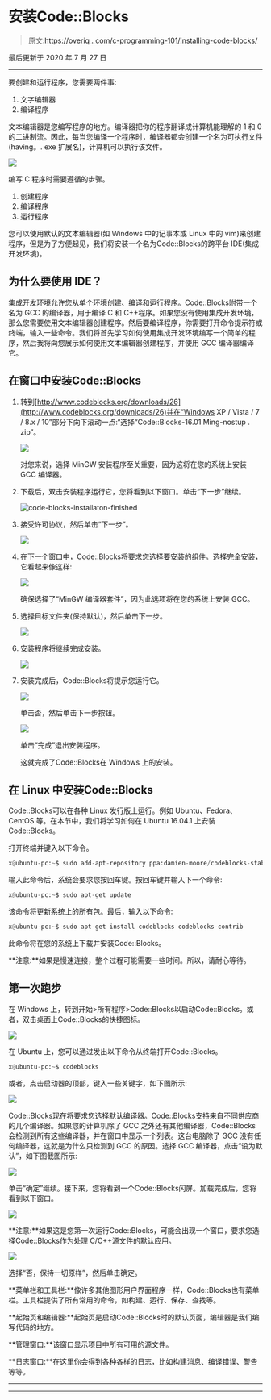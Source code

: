 # 安装Code::Blocks

> 原文:[https://overiq . com/c-programming-101/installing-code-blocks/](https://overiq.com/c-programming-101/installing-code-blocks/)

最后更新于 2020 年 7 月 27 日

* * *

要创建和运行程序，您需要两件事:

1.  文字编辑器
2.  编译程序

文本编辑器是您编写程序的地方。编译器把你的程序翻译成计算机能理解的 1 和 0 的二进制流。因此，每当您编译一个程序时，编译器都会创建一个名为可执行文件(having。. exe 扩展名)，计算机可以执行该文件。

![](img/aed45ad6bbc24a151603f0d8c729f260.png)

编写 C 程序时需要遵循的步骤。

1.  创建程序
2.  编译程序
3.  运行程序

您可以使用默认的文本编辑器(如 Windows 中的记事本或 Linux 中的 vim)来创建程序，但是为了方便起见，我们将安装一个名为Code::Blocks的跨平台 IDE(集成开发环境)。

## 为什么要使用 IDE？

集成开发环境允许您从单个环境创建、编译和运行程序。Code::Blocks附带一个名为 GCC 的编译器，用于编译 C 和 C++程序。如果您没有使用集成开发环境，那么您需要使用文本编辑器创建程序。然后要编译程序，你需要打开命令提示符或终端，输入一些命令。我们将首先学习如何使用集成开发环境编写一个简单的程序，然后我将向您展示如何使用文本编辑器创建程序，并使用 GCC 编译器编译它。

## 在窗口中安装Code::Blocks

1.  转到[http://www.codeblocks.org/downloads/26](http://www.codeblocks.org/downloads/26)并在“Windows XP / Vista / 7 / 8.x / 10”部分下向下滚动一点:“选择“Code::Blocks-16.01 Ming-nostup . zip”。

    ![](img/497d95f795fa04b8fb52b055c12cf53f.png)

    对您来说，选择 MinGW 安装程序至关重要，因为这将在您的系统上安装 GCC 编译器。

2.  下载后，双击安装程序运行它，您将看到以下窗口。单击“下一步”继续。

    ![code-blocks-installaton-finished](img/5508c2f6dc7c8bf3d477c9e54b592e56.png "Dust in the wind")

3.  接受许可协议，然后单击“下一步”。

    ![](img/ddaf6db82d2c89f1a39ac2ffb1870207.png)

4.  在下一个窗口中，Code::Blocks将要求您选择要安装的组件。选择完全安装，它看起来像这样:

    ![](img/1f2463ff850a5ae0e104218108464cbb.png)

    确保选择了“MinGW 编译器套件”，因为此选项将在您的系统上安装 GCC。

5.  选择目标文件夹(保持默认)，然后单击下一步。

    ![](img/3c00245997fc9911e3da35e2ff09efa1.png)

6.  安装程序将继续完成安装。

    ![](img/a6f4450a0da7587a1336fb54b54c0d34.png)

7.  安装完成后，Code::Blocks将提示您运行它。

    ![](img/2a67283caa57bb164906dfa81567f886.png)

    单击否，然后单击下一步按钮。

    ![](img/9775573e22f04958861f23e92a4e91b6.png)

    单击“完成”退出安装程序。

    这就完成了Code::Blocks在 Windows 上的安装。

## 在 Linux 中安装Code::Blocks

Code::Blocks可以在各种 Linux 发行版上运行。例如 Ubuntu、Fedora、CentOS 等。在本节中，我们将学习如何在 Ubuntu 16.04.1 上安装Code::Blocks。

打开终端并键入以下命令。

```py
x@ubuntu-pc:~$ sudo add-apt-repository ppa:damien-moore/codeblocks-stable

```

输入此命令后，系统会要求您按回车键。按回车键并输入下一个命令:

```py
x@ubuntu-pc:~$ sudo apt-get update

```

该命令将更新系统上的所有包。最后，输入以下命令:

```py
x@ubuntu-pc:~$ sudo apt-get install codeblocks codeblocks-contrib

```

此命令将在您的系统上下载并安装Code::Blocks。

**注意:**如果是慢速连接，整个过程可能需要一些时间。所以，请耐心等待。

## 第一次跑步

在 Windows 上，转到开始>所有程序>Code::Blocks以启动Code::Blocks。或者，双击桌面上Code::Blocks的快捷图标。

![](img/6afa20bf12b0470446f7eebb55b3f1ea.png)

在 Ubuntu 上，您可以通过发出以下命令从终端打开Code::Blocks。

```py
x@ubuntu-pc:~$ codeblocks

```

或者，点击启动器的顶部，键入一些关键字，如下图所示:

![](img/67488d34dbb129b801333a1e47f116a4.png)

Code::Blocks现在将要求您选择默认编译器。Code::Blocks支持来自不同供应商的几个编译器。如果您的计算机除了 GCC 之外还有其他编译器，Code::Blocks会检测到所有这些编译器，并在窗口中显示一个列表。这台电脑除了 GCC 没有任何编译器，这就是为什么只检测到 GCC 的原因。选择 GCC 编译器，点击“设为默认”，如下图截图所示:

![](img/931566e0a048367cf840c09bdfed2409.png)

单击“确定”继续。接下来，您将看到一个Code::Blocks闪屏。加载完成后，您将看到以下窗口。

![](img/6243a736ed31201a7073ab7395acca90.png)

**注意:**如果这是您第一次运行Code::Blocks，可能会出现一个窗口，要求您选择Code::Blocks作为处理 C/C++源文件的默认应用。

![](img/c8992f00c5e731848391eaca2c024446.png)

选择“否，保持一切原样”，然后单击确定。

**菜单栏和工具栏:**像许多其他图形用户界面程序一样，Code::Blocks也有菜单栏。工具栏提供了所有常用的命令，如构建、运行、保存、查找等。

**起始页和编辑器:**起始页是启动Code::Blocks时的默认页面，编辑器是我们编写代码的地方。

**管理窗口:**该窗口显示项目中所有可用的源文件。

**日志窗口:**在这里你会得到各种各样的日志，比如构建消息、编译错误、警告等等。

* * *

* * *